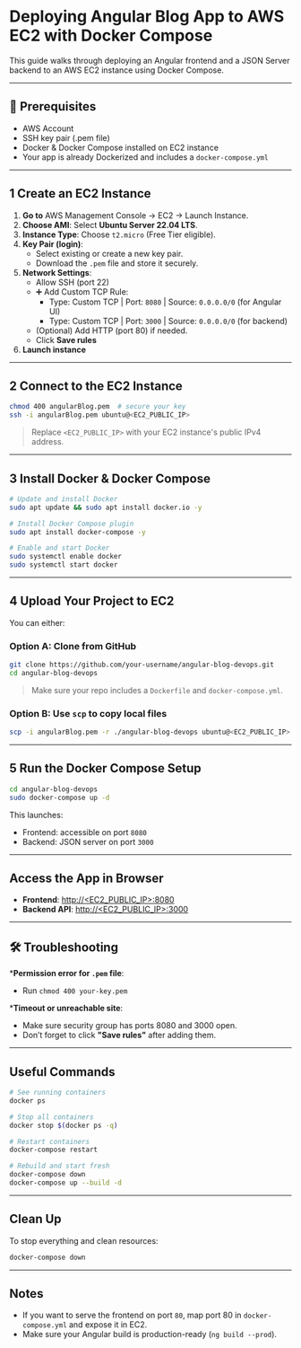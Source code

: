 
#  Deploying Angular Blog App to AWS EC2 with Docker Compose

This guide walks through deploying an Angular frontend and a JSON Server backend to an AWS EC2 instance using Docker Compose.

---

## 🔧 Prerequisites

- AWS Account
- SSH key pair (.pem file)
- Docker & Docker Compose installed on EC2 instance
- Your app is already Dockerized and includes a `docker-compose.yml`

---

## 1 Create an EC2 Instance

1. **Go to** AWS Management Console → EC2 → Launch Instance.
2. **Choose AMI**: Select **Ubuntu Server 22.04 LTS**.
3. **Instance Type**: Choose `t2.micro` (Free Tier eligible).
4. **Key Pair (login)**:
   - Select existing or create a new key pair.
   - Download the `.pem` file and store it securely.
5. **Network Settings**:
   - Allow SSH (port 22)
   - ➕ Add Custom TCP Rule:
     - Type: Custom TCP | Port: `8080` | Source: `0.0.0.0/0` (for Angular UI)
     - Type: Custom TCP | Port: `3000` | Source: `0.0.0.0/0` (for backend)
   - (Optional) Add HTTP (port 80) if needed.
   - Click **Save rules**
6. **Launch instance**

---

## 2 Connect to the EC2 Instance

```bash
chmod 400 angularBlog.pem  # secure your key
ssh -i angularBlog.pem ubuntu@<EC2_PUBLIC_IP>
````

> Replace `<EC2_PUBLIC_IP>` with your EC2 instance's public IPv4 address.

---

## 3 Install Docker & Docker Compose

```bash
# Update and install Docker
sudo apt update && sudo apt install docker.io -y

# Install Docker Compose plugin
sudo apt install docker-compose -y

# Enable and start Docker
sudo systemctl enable docker
sudo systemctl start docker
```

---

## 4 Upload Your Project to EC2

You can either:

### Option A: Clone from GitHub

```bash
git clone https://github.com/your-username/angular-blog-devops.git
cd angular-blog-devops
```

> Make sure your repo includes a `Dockerfile` and `docker-compose.yml`.

### Option B: Use `scp` to copy local files

```bash
scp -i angularBlog.pem -r ./angular-blog-devops ubuntu@<EC2_PUBLIC_IP>:~/
```

---

## 5 Run the Docker Compose Setup

```bash
cd angular-blog-devops
sudo docker-compose up -d
```

This launches:

* Frontend: accessible on port `8080`
* Backend: JSON server on port `3000`

---

## Access the App in Browser

* **Frontend**: [http://\<EC2\_PUBLIC\_IP>:8080](http://<EC2_PUBLIC_IP>:8080)
* **Backend API**: [http://\<EC2\_PUBLIC\_IP>:3000](http://<EC2_PUBLIC_IP>:3000)

---

## 🛠 Troubleshooting

***Permission error for `.pem` file**:

  * Run `chmod 400 your-key.pem`

***Timeout or unreachable site**:

  * Make sure security group has ports 8080 and 3000 open.
  * Don’t forget to click **"Save rules"** after adding them.

---

## Useful Commands

```bash
# See running containers
docker ps

# Stop all containers
docker stop $(docker ps -q)

# Restart containers
docker-compose restart

# Rebuild and start fresh
docker-compose down
docker-compose up --build -d
```

---

## Clean Up

To stop everything and clean resources:

```bash
docker-compose down
```

---

## Notes

* If you want to serve the frontend on port `80`, map port 80 in `docker-compose.yml` and expose it in EC2.
* Make sure your Angular build is production-ready (`ng build --prod`).

